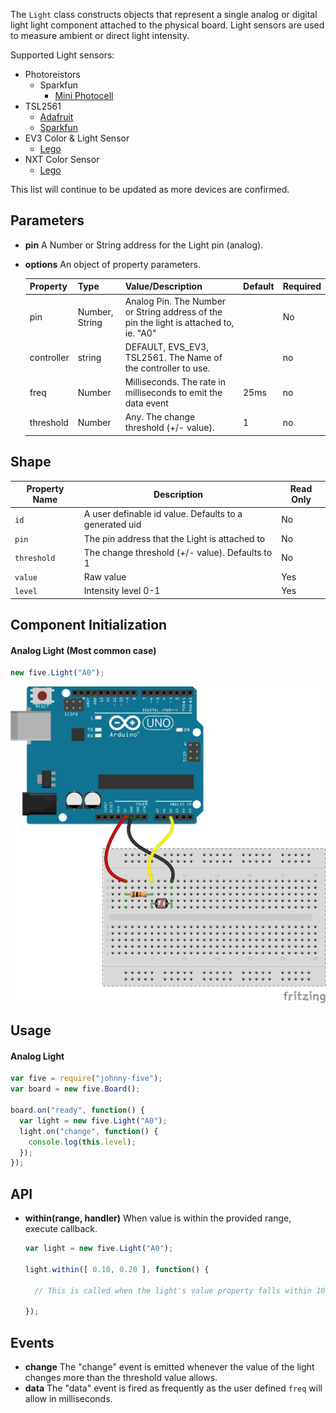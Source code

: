 The `Light` class constructs objects that represent a single analog or digital light light component attached to the physical board. Light sensors are used to measure ambient or direct light intensity.

Supported Light sensors:

- Photoreistors
  - Sparkfun
    - [Mini Photocell](https://www.sparkfun.com/products/9088?utm_source=j5)
- TSL2561
  - [Adafruit](https://www.adafruit.com/product/439?utm_source=j5)
  - [Sparkfun](https://www.sparkfun.com/products/12055?utm_source=j5)
- EV3 Color & Light Sensor
  - [Lego](http://shop.lego.com/en-US/EV3-Color-Sensor-45506?utm_source=j5)
- NXT Color Sensor
  - [Lego](http://shop.lego.com/en-US/Light-Sensor-9844?utm_source=j5)


This list will continue to be updated as more devices are confirmed.


## Parameters

- **pin** A Number or String address for the Light pin (analog).

- **options** An object of property parameters.
  <span class="abbreviate-table">

  | Property | Type           | Value/Description                                                                         | Default | Required |
  |---------------|----------------|----------------------------------|-------------------------------------------------------------------------------------|----------|
  | pin           | Number, String | Analog Pin. The Number or String address of the pin the light is attached to, ie. "A0" | | No      |
  | controller    | string        | DEFAULT, EVS_EV3, TSL2561. The Name of the controller to use. |  | no |
  | freq          | Number        | Milliseconds. The rate in milliseconds to emit the data event         | 25ms | no                                                                     |
  | threshold     | Number         | Any. The change threshold (+/- value). | 1  | no       |
  </span>

## Shape

| Property Name | Description | Read Only |
|---------------| ----------- | ----------|
| `id` | A user definable id value. Defaults to a generated uid | No |
| `pin` | The pin address that the Light is attached to | No |
| `threshold` | The change threshold (+/- value). Defaults to 1 | No |
| `value` | Raw value | Yes |
| `level` | Intensity level 0-1 | Yes |

## Component Initialization

#### Analog Light (Most common case)

```js
new five.Light("A0");
```

![HTU21D](https://github.com/rwaldron/johnny-five/raw/master/docs/breadboard/photoresistor.png)



## Usage

#### Analog Light 

```js
var five = require("johnny-five");
var board = new five.Board();

board.on("ready", function() {
  var light = new five.Light("A0");
  light.on("change", function() {
    console.log(this.level);
  });
});
```



## API


- **within(range, handler)** When value is within the provided range, execute callback. 
  ```js
  var light = new five.Light("A0");

  light.within([ 0.10, 0.20 ], function() {
    
    // This is called when the light's value property falls within 100-200

  });
  ```

## Events

- **change** The "change" event is emitted whenever the value of the light changes more than the threshold value allows. 
- **data** The "data" event is fired as frequently as the user defined `freq` will allow in milliseconds.



